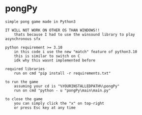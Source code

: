 # pongPy
    simple pong game made in Python3

    IT WILL NOT WORK ON OTHER OS THAN WINDOWS!!
        thats because I had to use the winsound library to play asynchronous sfx

    python requirement >= 3.10
        in this code i use the new "match" feature of python3.10
        this is similar to switch on C
        idk why this wasnt implemented before

    required libraries
        run on cmd "pip install -r requirements.txt"

    to run the game
        assuming your cd is "%YOURINSTALLEDPATH%\pongPy"
        run on cmd "python - u "pongPy\main\main.py"

    to close the game
        you can simply click the "x" on top-right
        or press Esc key at any time 